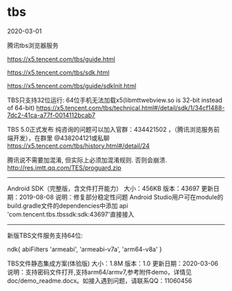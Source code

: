 # tbs
2020-03-01

腾讯tbs浏览器服务

https://x5.tencent.com/tbs/guide.html

https://x5.tencent.com/tbs/sdk.html

https://x5.tencent.com/tbs/guide/sdkInit.html

TBS只支持32位运行:
64位手机无法加载x5(libmttwebview.so is 32-bit instead of 64-bit)
https://x5.tencent.com/tbs/technical.html#/detail/sdk/1/34cf1488-7dc2-41ca-a77f-0014112bcab7

TBS 5.0正式发布
纯咨询的问题可以加入官群：434421502 ，（腾讯浏览服务前端开发），在群里 @438204121或私聊
https://x5.tencent.com/tbs/history.html#/detail/24

腾讯说不需要加混淆, 但实际上必须加混淆规则.
否则会崩溃.
http://res.imtt.qq.com/TES/proguard.zip

---

Android SDK（完整版，含文件打开能力）
大小：456KB
版本：43697
更新日期：2019-08-08
说明：修复部分稳定性问题
Android Studio用户可在module的build.gradle文件的dependencies中添加 api 'com.tencent.tbs.tbssdk:sdk:43697'直接接入

---

新版TBS文件服务支持64位:

ndk{ abiFilters 'armeabi', 'armeabi-v7a', 'arm64-v8a' }

TBS文件静态集成方案(体验版)
大小：1.8M
版本：1.0
更新日期：2020-03-06
说明：支持密码文件打开,支持arm64/armv7,参考附件demo，详情见doc/demo_readme.docx。如接入遇到问题，请联系QQ：11060456